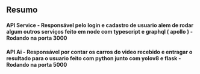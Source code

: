 ## Resumo

#### API Service - Responsável pelo login e cadastro de usuario alem de rodar algum outros serviços feito em node com typescript e graphql ( apollo ) - Rodando  na porta 3000 

#### API Ai - Responsável por contar os carros do video recebido e entragar o resultado para o usuario feito com python junto com yolov8 e flask - Rodando na porta 5000
